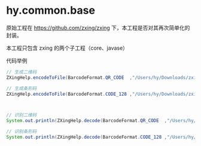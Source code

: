 # hy.common.base



原始工程在 https://github.com/zxing/zxing 下，本工程是否对其再次简单化的封装。

本工程只包含 zxing 的两个子工程（core、javase）



代码举例
```java
// 生成二维码
ZXingHelp.encodeToFile(BarcodeFormat.QR_CODE  ,"/Users/hy/Downloads/zxing2D.png" ,"http://www.baidu.com" ,300 ,300);

// 生成条形码
ZXingHelp.encodeToFile(BarcodeFormat.CODE_128 ,"/Users/hy/Downloads/zxing1D.png" ,"Abc1234567890"        ,200 ,50);



// 识别二维码
System.out.println(ZXingHelp.decode(BarcodeFormat.QR_CODE  ,"/Users/hy/Downloads/zxing2D.png"));

// 识别条形码
System.out.println(ZXingHelp.decode(BarcodeFormat.CODE_128 ,"/Users/hy/Downloads/zxing1D.png"));
```